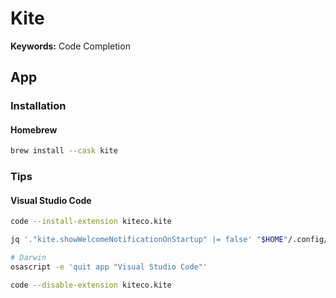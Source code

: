 # Kite

**Keywords:** Code Completion

## App

### Installation

#### Homebrew

```sh
brew install --cask kite
```

### Tips

#### Visual Studio Code

```sh
code --install-extension kiteco.kite
```

```sh
jq '."kite.showWelcomeNotificationOnStartup" |= false' "$HOME"/.config/Code/User/settings.json | sponge "$HOME"/.config/Code/User/settings.json
```

```sh
# Darwin
osascript -e 'quit app "Visual Studio Code"'

code --disable-extension kiteco.kite
```
